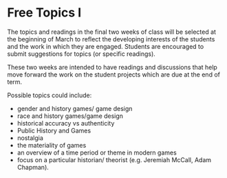 # Free Topics I

The topics and readings in the final two weeks of class will be selected at the beginning of March to reflect the developing interests of the students and the work in which  they are engaged. Students are encouraged to submit suggestions for topics (or specific readings).

These two weeks are intended to have readings and discussions that help move forward the work on the student projects which are due at the end of term.&#x20;

Possible topics could include:

* gender and history games/ game design
* race and history games/game design
* historical accuracy vs authenticity
* Public History and Games
* nostalgia
* the materiality of games
* an overview of a time period or theme in modern games
* focus on a particular historian/ theorist (e.g. Jeremiah McCall, Adam Chapman).&#x20;

